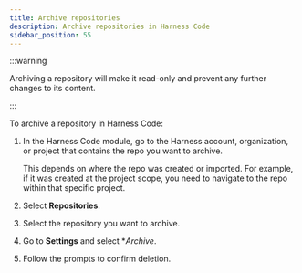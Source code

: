 ```yaml
---
title: Archive repositories
description: Archive repositories in Harness Code
sidebar_position: 55
---
```


:::warning

Archiving a repository will make it read-only and prevent any further changes to its content.

:::

To archive a repository in Harness Code:

1. In the Harness Code module, go to the Harness account, organization, or project that contains the repo you want to archive.

   This depends on where the repo was created or imported. For example, if it was created at the project scope, you need to navigate to the repo within that specific project.

2. Select **Repositories**.
3. Select the repository you want to archive.
4. Go to **Settings** and select **Archive*.
5. Follow the prompts to confirm deletion.
